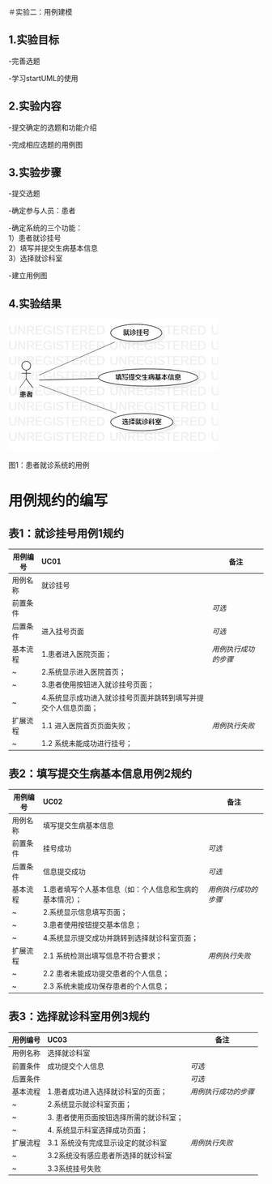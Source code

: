 ＃实验二：用例建模

## 1.实验目标
-完善选题

-学习startUML的使用

## 2.实验内容
-提交确定的选题和功能介绍

-完成相应选题的用例图

## 3.实验步骤
-提交选题

-确定参与人员：患者

-确定系统的三个功能：  
  1）患者就诊挂号  
  2）填写并提交生病基本信息  
  3）选择就诊科室
  
-建立用例图

## 4.实验结果

![用例图](./实验二.jpg)

图1：患者就诊系统的用例

# 用例规约的编写

## 表1：就诊挂号用例1规约  

用例编号  | UC01 | 备注  
-|:-|-  
用例名称  | 就诊挂号  |   
前置条件  |     | *可选*   
后置条件  |    进入挂号页面  | *可选*   
基本流程  | 1.患者进入医院页面； |*用例执行成功的步骤*    
~| 2.系统显示进入医院首页；|    
~| 3.患者使用按钮进入就诊挂号页面；|
~| 4.系统显示成功进入就诊挂号页面并跳转到填写并提交个人信息页面；| 
扩展流程  | 1.1 进入医院首页页面失败；  |*用例执行失败*    
~| 1.2 系统未能成功进行挂号；  |  


## 表2：填写提交生病基本信息用例2规约  

用例编号  | UC02 | 备注  
-|:-|-  
用例名称  | 填写提交生病基本信息  |   
前置条件  |   挂号成功   | *可选*   
后置条件  |    信息提交成功  | *可选*   
基本流程  | 1.患者填写个人基本信息（如：个人信息和生病的基本情况）；  |*用例执行成功的步骤*    
~| 2.系统显示信息填写页面；  |   
~| 3.患者使用按钮提交基本信息；   |   
~| 4.系统显示提交成功并跳转到选择就诊科室页面；   |   
扩展流程  | 2.1 系统检测出填写信息不符合要求；  |*用例执行失败*    
~| 2.2 患者未能成功提交患者的个人信息；  |  
~| 2.3 系统未能成功保存患者的个人信息；|  


## 表3：选择就诊科室用例3规约  

用例编号  | UC03 | 备注  
-|:-|-  
用例名称  | 选择就诊科室  |   
前置条件  |    成功提交个人信息  | *可选*   
后置条件  |      | *可选*   
基本流程  | 1.患者成功进入选择就诊科室的页面；  |*用例执行成功的步骤*    
~| 2.系统显示就诊科室页面；  |   
~| 3. 患者使用页面按钮选择所需的就诊科室；  |   
~| 4. 系统显示科室选择成功页面；  |   
扩展流程  | 3.1 系统没有完成显示设定的就诊科室  |*用例执行失败*    
~| 3.2系统没有感应患者所选择的就诊科室   |  
~| 3.3系统挂号失败   | 
